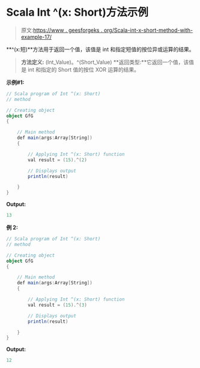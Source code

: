 # Scala Int ^(x: Short)方法示例

> 原文:[https://www . geesforgeks . org/Scala-int-x-short-method-with-example-17/](https://www.geeksforgeeks.org/scala-int-x-short-method-with-example-17/)

**^(x:短)**方法用于返回一个值，该值是 int 和指定短值的按位异或运算的结果。

> **方法定义:** (Int_Value)。^(Short_Value)
> **返回类型:**它返回一个值，该值是 int 和指定的 Short 值的按位 XOR 运算的结果。

**示例#1:**

```scala
// Scala program of Int ^(x: Short)
// method

// Creating object
object GfG
{ 

    // Main method
    def main(args:Array[String])
    {

        // Applying Int ^(x: Short) function
        val result = (15).^(2)

        // Displays output
        println(result)

    }
} 
```

**Output:**

```scala
13

```

**例 2:**

```scala
// Scala program of Int ^(x: Short)
// method

// Creating object
object GfG
{ 

    // Main method
    def main(args:Array[String])
    {

        // Applying Int ^(x: Short) function
        val result = (15).^(3)

        // Displays output
        println(result)

    }
} 
```

**Output:**

```scala
12

```